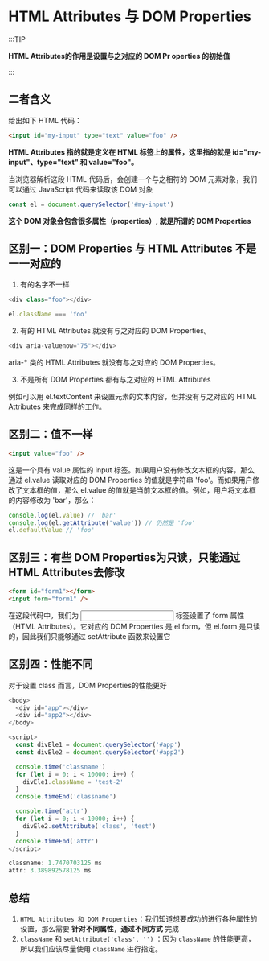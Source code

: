 # HTML Attributes 与 DOM Properties

:::TIP

**HTML Attributes的作用是设置与之对应的 DOM Pr operties 的初始值**

:::

## 二者含义

给出如下 HTML 代码：

```html
<input id="my-input" type="text" value="foo" />
```

**HTML Attributes 指的就是定义在 HTML 标签上的属性，这里指的就是 id="my-input"、type="text" 和 value="foo"。**



当浏览器解析这段 HTML 代码后，会创建一个与之相符的 DOM 元素对象，我们可以通过 JavaScript 代码来读取该 DOM 对象

```js
const el = document.querySelector('#my-input')
```

**这个 DOM 对象会包含很多属性（properties）,  就是所谓的 DOM Properties**

## 区别一：DOM Properties 与 HTML Attributes 不是一一对应的

1. 有的名字不一样

```js
<div class="foo"></div>

el.className === 'foo'
```

2. 有的 HTML Attributes 就没有与之对应的 DOM Properties。

```js
<div aria-valuenow="75"></div>
```

aria-* 类的 HTML Attributes 就没有与之对应的 DOM Properties。

3. 不是所有 DOM Properties 都有与之对应的 HTML Attributes

例如可以用 el.textContent 来设置元素的文本内容，但并没有与之对应的 HTML Attributes 来完成同样的工作。

## 区别二：值不一样

```html
<input value="foo" />
```

这是一个具有 value 属性的 input 标签。如果用户没有修改文本框的内容，那么通过 el.value 读取对应的 DOM Properties 的值就是字符串 'foo'。而如果用户修改了文本框的值，那么 el.value 的值就是当前文本框的值。例如，用户将文本框的内容修改为 'bar'，那么：

```js
console.log(el.value) // 'bar'
console.log(el.getAttribute('value')) // 仍然是 'foo'
el.defaultValue // 'foo'
```

## 区别三：有些 DOM Properties为只读，只能通过 HTML Attributes去修改

```html
<form id="form1"></form>
<input form="form1" />
```

在这段代码中，我们为 <input/> 标签设置了 form 属性（HTML Attributes）。它对应的 DOM Properties 是 el.form，但 el.form 是只读的，因此我们只能够通过 setAttribute 函数来设置它

## 区别四：性能不同

对于设置 class 而言，DOM Properties的性能更好

```js
<body>
  <div id="app"></div>
  <div id="app2"></div>
</body>

<script>
  const divEle1 = document.querySelector('#app')
  const divEle2 = document.querySelector('#app2')

  console.time('classname')
  for (let i = 0; i < 10000; i++) {
    divEle1.className = 'test-2'
  }
  console.timeEnd('classname')

  console.time('attr')
  for (let i = 0; i < 10000; i++) {
    divEle2.setAttribute('class', 'test')
  }
  console.timeEnd('attr')
</script>

classname: 1.7470703125 ms
attr: 3.389892578125 ms

```



## 总结

1. `HTML Attributes 和 DOM Properties`：我们知道想要成功的进行各种属性的设置，那么需要 **针对不同属性，通过不同方式** 完成
2. `className` 和 `setAttribute('class', '')` ：因为 `className` 的性能更高，所以我们应该尽量使用 `className` 进行指定。